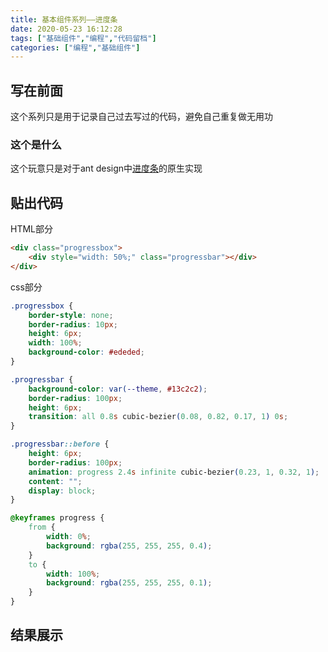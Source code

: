 ```yaml
---
title: 基本组件系列——进度条
date: 2020-05-23 16:12:28
tags: ["基础组件","编程","代码留档"]
categories: ["编程","基础组件"]
---
```


## 写在前面

这个系列只是用于记录自己过去写过的代码，避免自己重复做无用功

### 这个是什么

这个玩意只是对于ant design中[进度条](https://ant.design/components/progress-cn/)的原生实现

<!-- more -->

## 贴出代码

HTML部分

```html
<div class="progressbox">
	<div style="width: 50%;" class="progressbar"></div>
</div>
```

css部分

```css
.progressbox {
    border-style: none;
    border-radius: 10px;
    height: 6px;
    width: 100%;
    background-color: #ededed;
}

.progressbar {
    background-color: var(--theme, #13c2c2);
    border-radius: 100px;
    height: 6px;
    transition: all 0.8s cubic-bezier(0.08, 0.82, 0.17, 1) 0s;
}

.progressbar::before {
    height: 6px;
    border-radius: 100px;
    animation: progress 2.4s infinite cubic-bezier(0.23, 1, 0.32, 1);
    content: "";
    display: block;
}

@keyframes progress {
    from {
        width: 0%;
        background: rgba(255, 255, 255, 0.4);
    }
    to {
        width: 100%;
        background: rgba(255, 255, 255, 0.1);
    }
}
```

## 结果展示
